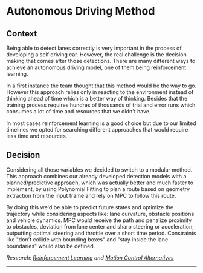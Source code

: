 # Autonomous Driving Method
## Context
Being able to detect lanes correctly is very important in the process of developing a self driving car. However, the real challenge is the decision making that comes after those detections. There are many different ways to achieve an autonomous driving model, one of them being reinforcement learning.  
  
In a first instance the team thought that this method would be the way to go. However this approach relies only in reacting to the environment instead of thinking ahead of time which is a better way of thinking. Besides that the training process requires hundres of thousands of trial and error runs which consumes a lot of time and resources that we didn't have.  
  
In most cases reinforcement learning is a good choice but due to our limited timelines we opted for searching different approaches that would require less time and resources.
  
## Decision
Considering all those variables we decided to switch to a modular method. This approach combines our already developed detection models with a planned/predictive approach, which was actually better and much faster to implement, by using Polynomial Fitting to plan a route based on geometry extraction from the input frame and rely on MPC to follow this route.  
  
By doing this we'd be able to predict future states and optimize the trajectory while considering aspects like: lane curvature, obstacle positions and vehicle dynamics. MPC would receive the path and penalize proximity to obstacles, deviation from lane center and sharp steering or acceleration, outputting optimal steering and throttle over a short time period. Constraints like "don't collide with bounding boxes" and "stay inside the lane boundaries" would also be defined.  
  
*Research: [Reinforcement Learning](https://github.com/SEAME-pt/HotWheels-Lane_Detection/blob/main/docs/research/007-RL.md) and [Motion Control Alternatives](https://github.com/SEAME-pt/HotWheels-Lane_Detection/blob/main/docs/research/010-MotionControlAlternatives.md)*

___
